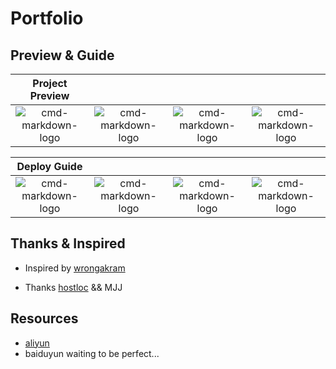 # Portfolio

## Preview & Guide

|   Project Preview  ||||
|   :--------:    | :-----:  |  :----:  | :----:  |
| ![cmd-markdown-logo](https://z3.ax1x.com/2021/09/21/4YFEUU.png)   |   ![cmd-markdown-logo](https://z3.ax1x.com/2021/09/21/4YFMK1.png)  |![cmd-markdown-logo](https://z3.ax1x.com/2021/09/21/4YFN2d.png)  |![cmd-markdown-logo](https://z3.ax1x.com/2021/09/21/4YFwrt.png)  |



|  Deploy Guide  ||||
|   :--------:    | :-----:  |  :----:  | :----:  |
| ![cmd-markdown-logo](https://z3.ax1x.com/2021/09/21/4YFDVf.png)   |   ![cmd-markdown-logo](https://z3.ax1x.com/2021/09/21/4YF6Pg.png)  |![cmd-markdown-logo](https://z3.ax1x.com/2021/09/21/4YF2xs.png)  |![cmd-markdown-logo](https://z3.ax1x.com/2021/09/21/4YFfrq.png)  |


## Thanks & Inspired


- Inspired by [wrongakram](https://github.com/wrongakram)

- Thanks [hostloc](https://hostloc.com/forum.php) && MJJ

## Resources

- [aliyun](https://www.aliyundrive.com/s/s1KNJQNoHWv)
- baiduyun waiting to be perfect...